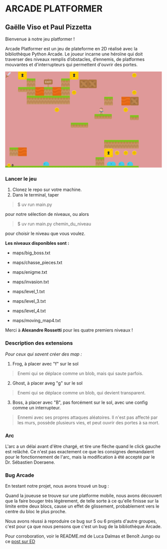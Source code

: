 # ARCADE PLATFORMER
## Gaëlle Viso et Paul Pizzetta

Bienvenue à notre jeu platformer ! 

Arcade Platformer est un jeu de plateforme en 2D réalisé avec la bibliothèque Python Arcade. Le joueur incarne une héroïne qui doit traverser des niveaux remplis d’obstacles, d’ennemis, de platformes mouvantes et d'interrupteurs qui permettent d'ouvrir des portes.

![Screenshot du jeu](documentation_files/example.png)

### Lancer le jeu

1. Clonez le repo sur votre machine.
2. Dans le terminal, taper 
> $ uv run main.py  

pour notre sélection de niveaux, ou alors
> $ uv run main.py chemin_du_niveau

pour choisir le niveau que vous voulez.  

**Les niveaux disponibles sont :**

- maps/big_boss.txt
- maps/chasse_pieces.txt
- maps/enigme.txt
- maps/invasion.txt

- maps/level_1.txt
- maps/level_3.txt
- maps/level_4.txt
- maps/moving_map4.txt

Merci à **Alexandre Rossetti** pour les quatre premiers niveaux !

### Description des extensions

*Pour ceux qui savent créer des map :*

1. Frog, à placer avec "f" sur le sol 
> Enemi qui se déplace comme un blob, mais qui saute parfois.
2. Ghost, à placer aveg "g" sur le sol
> Enemi qui se déplace comme un blob, qui devient transparent.
3. Boss, à placer avec "B", pas forcément sur le sol, avec une config comme un interrupteur.
> Ennemi avec ses propres attaques aléatoires. Il n'est pas affecté par les murs, possède plusieurs vies, et peut ouvrir des portes à sa mort.

### Arc
L'arc a un délai avant d'être chargé, et tire une flèche quand le click gauche est relâché. Ce n'est pas exactement ce que les consignes demandaient pour le fonctionnement de l'arc, mais la modification à été accepté par le Dr. Sébastien Doeraene.

### Bug Arcade
En testant notre projet, nous avons trouvé un bug : 

Quand la joueuse se trouve sur une platforme mobile, nous avons découvert que la faire bouger très légèrement, de telle sorte à ce qu'elle finisse sur la limite entre deux blocs, cause un effet de glissement, probablement vers le centre du bloc le plus proche.

Nous avons réussi à reproduire ce bug sur 5 ou 6 projets d'autre groupes, c'est pour ça que nous pensons que c'est un bug de la bibliothèque Arcade.

Pour corroboration, voir le README.md de Luca Dalmas et Benoît Jungo ou ce [post sur ED](https://edstem.org/eu/courses/2070/discussion/186051)